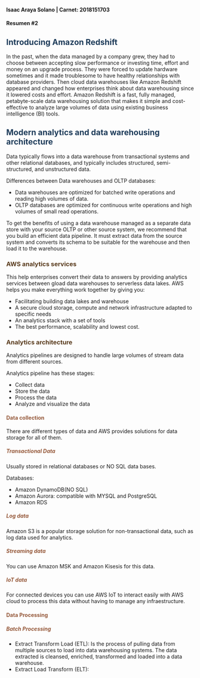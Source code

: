 #### Isaac Araya Solano | Carnet: 2018151703
#### Resumen #2

<h2 style="color:rgb(30, 60, 90);">Introducing Amazon Redshift</h2>

In the past, when the data managed by a company grew, they had to choose between accepting slow performance or investing time, effort and money on an upgrade process. They were forced to update hardware sometimes and it made troublesome to have healthy relationships with database providers. Then cloud data warehouses like Amazon Redshift appeared and changed how enterprises think about data warehousing since it lowered costs and effort. Amazon Redshift is a fast, fully managed, petabyte-scale data warehousing solution that makes it simple and cost-effective to analyze large volumes of data using existing business intelligence (BI) tools.

<h2 style="color:rgb(30, 60, 90);">Modern analytics and data warehousing architecture</h2>

Data typically flows into a data warehouse from transactional systems and other relational databases, and typically includes structured, semi-structured, and unstructured data. 

Differences between Data warehouses and OLTP databases:
- Data warehouses are optimized for batched write operations and reading high volumes of data.
- OLTP databases are optimized for continuous write operations and high volumes of small read operations.

To get the benefits of using a data warehouse managed as a separate data store with your source OLTP or other source system, we recommend that you build an efficient data pipeline. It must extract data from the source system and converts its schema to be suitable for the warehouse and then load it to the warehouse. 

<h3 style="color:rgb(90, 60, 30);">AWS analytics services</h3>

This help enterprises convert their data to answers by providing analytics services between gload data warehouses to serverless data lakes. AWS helps you make everything work together by giving you:

- Facilitating building data lakes and warehouse
- A secure cloud storage, compute and network infrastructure adapted to specific needs
- An analytics stack with a set of tools 
- The best performance, scalability and lowest cost. 

<h3 style="color:rgb(90, 60, 30);">Analytics architecture</h3>
Analytics pipelines are designed to handle large volumes of stream data from different sources. 

Analytics pipeline has these stages:
- Collect data
- Store the data
- Process the data
- Analyze and visualize the data

<h4 style="color:rgb(150, 90, 60);">Data collection</h4>
There are different types of data and AWS provides solutions for data storage for all of them. 

<h5 style="color:rgb(150, 90, 60);">Transactional Data</h5>
Usually stored in relational databases or NO SQL data bases.

Databases:
- Amazon DynamoDB(NO SQL)
- Amazon Aurora: compatible with MYSQL and PostgreSQL
- Amazon RDS

<h5 style="color:rgb(150, 90, 60);">Log data</h5>
Amazon S3 is a popular storage solution for non-transactional data, such as log data used for analytics.

<h5 style="color:rgb(150, 90, 60);">Streaming data</h5>
You can use Amazon MSK and Amazon Kisesis for this data.

<h5 style="color:rgb(150, 90, 60);">IoT data</h5>
For connected devices you can use AWS IoT to interact easily with AWS cloud to process this data without having to manage any infraestructure. 

<h4 style="color:rgb(150, 90, 60);">Data Processing</h4>

<h5 style="color:rgb(150, 90, 60);">Batch Processing</h5>

- Extract Transform Load (ETL): Is the process of pulling data from multiple sources to load into data warehousing systems. The data extracted is cleansed, enriched, transformed and loaded into a data warehouse. 
- Extract Load Transform (ELT):